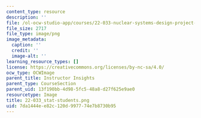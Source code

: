 ```yaml
---
content_type: resource
description: ''
file: /ol-ocw-studio-app/courses/22-033-nuclear-systems-design-project-fall-2011/7da1444ee82c120d997774e7b8730b95_22-033_stat-students.png
file_size: 2717
file_type: image/png
image_metadata:
  caption: ''
  credit: ''
  image-alt: ''
learning_resource_types: []
license: https://creativecommons.org/licenses/by-nc-sa/4.0/
ocw_type: OCWImage
parent_title: Instructor Insights
parent_type: CourseSection
parent_uid: 13f190bb-4d98-5fc5-48a8-d27f625e9ae0
resourcetype: Image
title: 22-033_stat-students.png
uid: 7da1444e-e82c-120d-9977-74e7b8730b95
---
```


